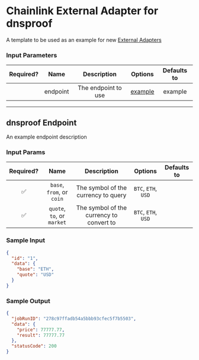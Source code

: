 # Chainlink External Adapter for dnsproof

A template to be used as an example for new [External Adapters](https://github.com/smartcontractkit/external-adapters-js)

### Input Parameters

| Required? |   Name   |     Description     |           Options            | Defaults to |
| :-------: | :------: | :-----------------: | :--------------------------: | :---------: |
|           | endpoint | The endpoint to use | [example](#dnsproof-Endpoint) |   example   |

---

## dnsproof Endpoint

An example endpoint description

### Input Params

| Required? |            Name            |               Description                |       Options       | Defaults to |
| :-------: | :------------------------: | :--------------------------------------: | :-----------------: | :---------: |
|    ✅     | `base`, `from`, or `coin`  |   The symbol of the currency to query    | `BTC`, `ETH`, `USD` |             |
|    ✅     | `quote`, `to`, or `market` | The symbol of the currency to convert to | `BTC`, `ETH`, `USD` |             |

### Sample Input

```json
{
  "id": "1",
  "data": {
    "base": "ETH",
    "quote": "USD"
  }
}
```

### Sample Output

```json
{
  "jobRunID": "278c97ffadb54a5bbb93cfec5f7b5503",
  "data": {
    "price": 77777.77,
    "result": 77777.77
  },
  "statusCode": 200
}
```
